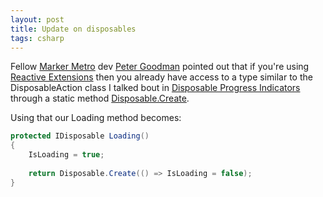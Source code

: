 ```yaml
---
layout: post
title: Update on disposables
tags: csharp
---
```


Fellow [Marker Metro][mm] dev [Peter Goodman][pete] pointed out that if you're using [Reactive Extensions][rx] then you already have access to a type similar to the DisposableAction class I talked bout in [Disposable Progress Indicators][progress] through a static method [Disposable.Create][disposable].

Using that our Loading method becomes:

``` csharp
protected IDisposable Loading()
{
    IsLoading = true;
 
    return Disposable.Create(() => IsLoading = false);
}
```

[mm]: http://markermetro.com
[pete]: https://twitter.com/petegoo
[rx]: http://msdn.microsoft.com/en-us/data/gg577609.aspx
[progress]: http://compiledexperience.com/blog/posts/disposable-progress
[disposable]: http://msdn.microsoft.com/en-us/library/system.reactive.disposables.disposable.create(v=vs.103).aspx
